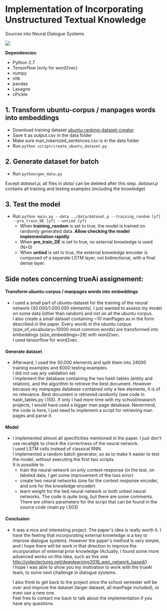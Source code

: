 # Implementation of Incorporating Unstructured Textual Knowledge
Sources into Neural Dialogue Systems

![](http://rsarxiv.github.io/2016/07/15/Incorporating-Unstructured-Textual-Knowledge-Sources-into-Neural-Dialogue-Systems-PaperWeekly/media/1.png)


__Dependencies__:
* Python 2.7
* Tensorflow (only for word2vec)
* numpy
* nltk
* pandas
* Lasagne
* cPickle

## 1. Transform ubuntu-corpus / manpages words into embeddings

  * Download training dataset [ubuntu-ranking-dataset-creator](https://github.com/rkadlec/ubuntu-ranking-dataset-creator)
  * Save it as output.csv in the data folder
  * Make sure man_tokenized_sentences.csv is in the data folder
  * Run ```python script/create_ubuntu_dataset.py```

## 2. Generate dataset for batch

  * Run ```python/gen_data.py```

Except _dataset.p_, all files in _data/_ can be deleted after this step. _dataset.p_ contains all training and testing examples (including the knowledge)

## 3. Test the model 
  * Run ```python main.py --data ../data/dataset.p --training_random [yf] --pre_train_DE [yf] --untied [yf]```
     * When __training_random__ is set to true, the model is trained on randomly generated data. __Allow checking the model implementation rapidly__ 
     * When __pre_train_DE__ is set to true, no external knowledge is used (N=0)
     * When __untied__ is set to true, the external knowledge encoder is composed of a separate LSTM layer, not bidirectional, with a final dense layer.


## Side notes concerning trueAi assignement:
#### Transform ubuntu-corpus / manpages words into embeddings
  * I used a small part of ubuntu-dataset for the training of the neural network (30.000/1.000.000 elements). I just wanted to assess my model on some data (other than random) and not on all the ubuntu corpus.  
  I also create a small dataset containing ~10 manPages as in the form described in the paper. 
  Every words in the ubuntu corpus (size_of_vocabulary=10000 most common words) are transformed into embeddings (size_embeddings=28) with word2vec.   
  I used tensorflow for word2vec.  

#### Generate dataset
  * Afterward, I used the 30.000 elements and split them into 24000 training examples and 6000 testing examples.  
    I did not use any validation set.  
    I implement the database containing the two hash tables (entity and relation), and the algorithm to retrieve the best document. However because my manpages database contained only a few elements, it is of no relevance. Best document is retrieved randomly (see code in hash_tables.py l.155). 
    If only I had more time with my school/research projects, I would have used a bigger man page database. Nevermind, the code is here, I just need to implement a script for retrieving man pages and parse it.
 
#### Model
  * I implemented almost all specificities mentioned in the paper. I just don't use recall@k to check the correctness of the neural network.  
    I used LSTM cells instead of classical RNN.  
    I implemented a random batch generator, so as to make it easier to test the model, without executing the first two scripts.  
    It is possible to 
       * train the neural network on only context-response (in the test, on labeled data, I get some improvement of the loss error)
       * create two neural networks (one for the context response encoder, and one for the knowledge encoder)
       * learn weight for the tied neural network or both untied neural networks.
    The code is quite long, but there are some comments.  
    There are others parameters for the script that can be found in the source code (main.py l.503)
#### Conclusion
  * It was a nice and interesting project. The paper's idea is really worth it. I have the feeling that incorporating external knowledge is a key to improve dialogue systems. However the paper's method is very simple, and I hope there will be work in that direction to improve the incorporation of external prior knowledge (Actually, I found some more advanced works on this idea, such as this one http://videolectures.net/deeplearning2016_wen_network_based/)   
    I hope I was able to show you my motivation to work with the trueAI team, to solve next challenge in dialogue systems. 
      
    I also think to get back to the project once the school semester will be over and improve the dataset (larger dataset, all manPage included), or even use a new one.  
    Feel free to contact me back to talk about the implementation if you have any questions.

